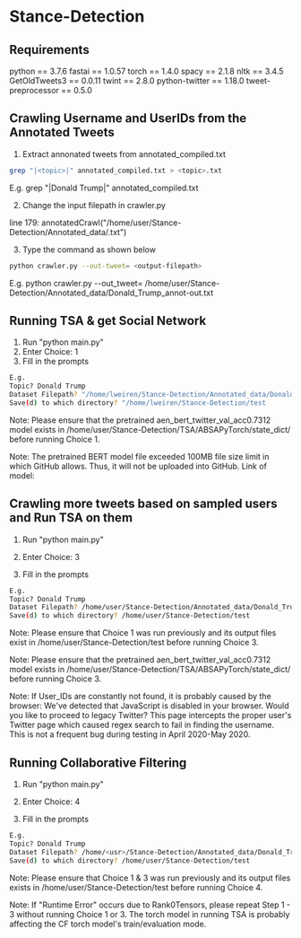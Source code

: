 # Stance-Detection

## Requirements
python == 3.7.6
fastai == 1.0.57
torch == 1.4.0
spacy == 2.1.8
nltk == 3.4.5
GetOldTweets3 == 0.0.11
twint == 2.8.0
python-twitter == 1.18.0
tweet-preprocessor == 0.5.0


## Crawling Username and UserIDs from the Annotated Tweets
1. Extract annonated tweets from annotated_compiled.txt
```sh
grep "|<topic>|" annotated_compiled.txt > <topic>.txt
```
E.g. grep "|Donald Trump|" annotated_compiled.txt

2. Change the input filepath in crawler.py

line 179: annotatedCrawl("/home/user/Stance-Detection/Annotated_data/<topic>.txt")

3. Type the command as shown below
```sh
python crawler.py --out-tweet= <output-filepath>
```

E.g. python crawler.py --out_tweet= /home/user/Stance-Detection/Annotated_data/Donald_Trump_annot-out.txt

## Running TSA & get Social Network
1. Run "python main.py"
2. Enter Choice: 1
3. Fill in the prompts
```sh
E.g. 
Topic? Donald Trump
Dataset Filepath? "/home/lweiren/Stance-Detection/Annotated_data/Donald_Trump_annot-out.txt"
Save(d) to which directory? "/home/lweiren/Stance-Detection/test
```

Note: Please ensure that the pretrained aen_bert_twitter_val_acc0.7312 model exists in /home/user/Stance-Detection/TSA/ABSAPyTorch/state_dict/ before running Choice 1.

Note: The pretrained BERT model file exceeded 100MB file size limit in which GitHub allows. Thus, it will not be uploaded into GitHub. Link of model:  

## Crawling more tweets based on sampled users and Run TSA on them
1. Run "python main.py"

2. Enter Choice: 3

3. Fill in the prompts
```sh
E.g.
Topic? Donald Trump
Dataset Filepath? /home/user/Stance-Detection/Annotated_data/Donald_Trump_annot-out.txt
Save(d) to which directory? /home/user/Stance-Detection/test 
```

Note: Please ensure that Choice 1 was run previously and its output files exist in /home/user/Stance-Detection/test before running Choice 3.

Note: Please ensure that the pretrained aen_bert_twitter_val_acc0.7312 model exists in /home/user/Stance-Detection/TSA/ABSAPyTorch/state_dict/ before running Choice 3.

Note: If User_IDs are constantly not found, it is probably caused by the browser: We've detected that JavaScript is disabled in your browser. Would you like to proceed to legacy Twitter? This page intercepts the proper user's Twitter page which caused regex search to fail in finding the username. This is not a frequent bug during testing in April 2020-May 2020.

## Running Collaborative Filtering
1. Run "python main.py"

2. Enter Choice: 4

3. Fill in the prompts
```sh
E.g.
Topic? Donald Trump
Dataset Filepath? /home/<usr>/Stance-Detection/Annotated_data/Donald_Trump_annot-out.txt
Save(d) to which directory? /home/user/Stance-Detection/test 
```

Note: Please ensure that Choice 1 & 3 was run previously and its output files exists in /home/user/Stance-Detection/test before running Choice 4.

Note: If "Runtime Error" occurs due to Rank0Tensors, please repeat Step 1 - 3 without running Choice 1 or 3. The torch model in running TSA is probably affecting the CF torch model's train/evaluation mode.  
